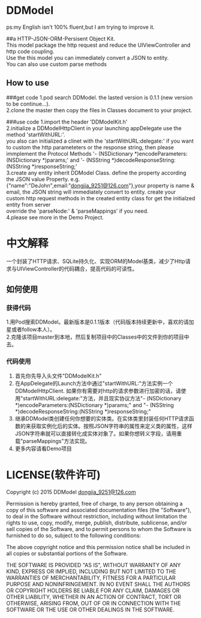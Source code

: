# DDModel
ps:my English isn't 100% fluent,but I am trying to improve it.

##a HTTP-JSON-ORM-Persisent Object Kit.  
This model package the http request and reduce the UIViewController and http code coupling.  
Use the this model you can immediately convert a JSON to entity.  
You can also use custom parse methods 

How to use
----
###get code
1.pod search DDModel.  the lasted version is 0.1.1 (new version to be continue...).  
2.clone the master then copy the files in Classes document to your project.  

###use code
1.import the header 'DDModelKit.h'  
2.initialize a DDModelHttpClient in your launching appDelegate use the method 'startWithURL:'.   
you also can initialized a clinet with the 'startWithURL:delegate:' if you want to custom the http parameteters or the response string, then please immplement the Protocol Methods '- (NSDictionary *)encodeParameters:(NSDictionary *)params;' and '- (NSString *)decodeResponseString:(NSString *)responseString;'  
3.create any entity inherit DDModel Class.
  define the property according the JSON value Property. e.g. {"name":"DeJohn",email:"dongjia_9251@126.com"},your property is name & email, the JSON string will immediately convert to entity.
  create your custom http request methods in the created entity class for get the initialzed entity from server  
  override the 'parseNode:' & 'parseMappings' if you need.  
4.please see more in the Demo Project.

中文解释
====
一个封装了HTTP请求、SQLite持久化、实现ORM的Model基类，减少了Http请求与UIViewController的代码耦合，提高代码的可读性。

如何使用
----
### 获得代码
1.用Pod搜索DDModel。最新版本是0.1.1版本（代码版本持续更新中，喜欢的请加星或者follow本人）。  
2.克隆该项目master到本地，然后复制项目中的Classes中的文件到你的项目中去。 

### 代码使用
1. 首先你先导入头文件"DDModelKit.h"  
2. 在AppDelegate的Launch方法中通过"startWithURL:"方法实例一个DDModelHttpClient. 如果你有需要对http的请求参数进行加密的话，请使用"startWithURL:delegate:"方法，并且现实协议方法"- (NSDictionary *)encodeParameters:(NSDictionary *)params;" and "- (NSString *)decodeResponseString:(NSString *)responseString;"
3. 继承DDModel类创建任何你想要的实体类。在实体类里封装任何HTTP请求函数的来获取实例化后的实体。按照JSON字符串的属性来定义类的属性，这样JSON字符串就可以直接转化成实体对象了。如果你想转义字段，请用重载"parseMappings"方法实现。
4. 更多内容请看Demo项目

LICENSE(软件许可)
====

Copyright (c) 2015 DDModel <dongjia_9251@126.com>

Permission is hereby granted, free of charge, to any person obtaining a copy
of this software and associated documentation files (the "Software"), to deal
in the Software without restriction, including without limitation the rights
to use, copy, modify, merge, publish, distribute, sublicense, and/or sell
copies of the Software, and to permit persons to whom the Software is
furnished to do so, subject to the following conditions:

The above copyright notice and this permission notice shall be included in
all copies or substantial portions of the Software.

THE SOFTWARE IS PROVIDED "AS IS", WITHOUT WARRANTY OF ANY KIND, EXPRESS OR
IMPLIED, INCLUDING BUT NOT LIMITED TO THE WARRANTIES OF MERCHANTABILITY,
FITNESS FOR A PARTICULAR PURPOSE AND NONINFRINGEMENT. IN NO EVENT SHALL THE
AUTHORS OR COPYRIGHT HOLDERS BE LIABLE FOR ANY CLAIM, DAMAGES OR OTHER
LIABILITY, WHETHER IN AN ACTION OF CONTRACT, TORT OR OTHERWISE, ARISING FROM,
OUT OF OR IN CONNECTION WITH THE SOFTWARE OR THE USE OR OTHER DEALINGS IN
THE SOFTWARE.
